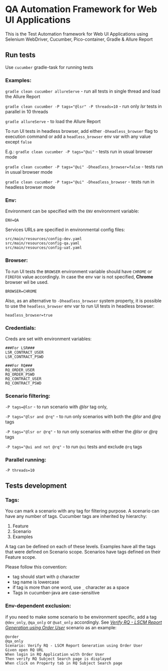 # QA Automation Framework for Web UI Applications
This is the Test Automation framework for Web UI Applications using Selenium WebDriver, Cucumber, Pico-container, Gradle & Allure Report

## Run tests
Use `cucumber` gradle-task for running tests

### Examples:
`gradle clean cucumber allureServe` - run all tests in single thread and load the Allure Report

`gradle clean cucumber -P tags="@lsr" -P threads=10` - run only _lsr_ tests in parallel in 10 threads

`gradle allureServe` - to load the Allure Report

To run UI tests in headless browser, add either `-Dheadless_browser` flag to execution command or add a `headless_browser` env var with any value except `false`

E.g.: `gradle clean cucumber -P tags="@ui"` - tests run in usual browser mode

`gradle clean cucumber -P tags="@ui" -Dheadless_browser=false` - tests run in usual browser mode

`gradle clean cucumber -P tags="@ui" -Dheadless_browser` - tests run in headless browser mode

### Env:
Environment can be specified with the `ENV` environment variable:
```properties
ENV=QA
```

Services URLs are specified in environmental config files:
```shell
src/main/resources/config-dev.yaml
src/main/resources/config-qa.yaml
src/main/resources/config-uat.yaml
```

### Browser:
To run UI tests the `BROWSER` environment variable should have `CHROME` or `FIREFOX` value accordingly. In case the env var is not specified, **Chrome** browser wil be used.
```properties
BROWSER=CHROME
```
Also, as an alternative to `-Dheadless_browser` system property, it is possible to use the `headless_browser` env var to run UI tests in headless browser:
```properties
headless_browser=true
```

### Credentials:
Creds are set with environment variables:
```properties
###For LSR###
LSR_CONTRACT_USER
LSR_CONTRACT_PSWD

###For RQ###
RQ_ORDER_USER
RQ_ORDER_PSWD
RQ_CONTRACT_USER
RQ_CONTRACT_PSWD
```

### Scenario filtering:
`-P tags=@lsr` - to run scenario with _@lsr_ tag only,

`-P tags="@lsr and @rq"` - to run only scenarios with both the _@lsr_ and _@rq_ tags

`-P tags="@lsr or @rq"` - to run only scenarios with either the _@lsr_ or _@rq_ tags

`-P tags="@ui and not @rq"` - to run `@ui` tests and exclude `@rq` tags

### Parallel running:
`-P threads=10`

## Tests development

### Tags:
You can mark a scenario with any tag for filtering purpose. A scenario can have any number of tags. Cucumber tags are inherited by hierarchy:
1. Feature
2. Scenario
3. Examples

A tag can be defined on each of these levels. Examples have all the tags that were defined on Scenario scope. Scenarios have tags defined on their Feature scope.

Please follow this convention:
* tag should start with `@` character
* tag name is lowercase
* if tag is more than one word, use `_` character as a space
* Tags in cucumber-java are case-sensitive

### Env-dependent exclusion:
if you need to make some scenario to be environment specific, add a tag `@dev_only`, `@qa_only` or `@uat_only` accordingly. See _[Verify RQ - LSCM Report Generation using Order User](src/test/resources/features/rq/RQ_LSCM_Report_Generation.feature)_ scenario as an example:
```gherkin
@order
@qa_only
Scenario: Verify RQ - LSCM Report Generation using Order User
Given open RQ URL
When login in RQ Application with Order User
Then verify RQ Subject Search page is displayed
When click on Property tab in RQ Subject Search page
```